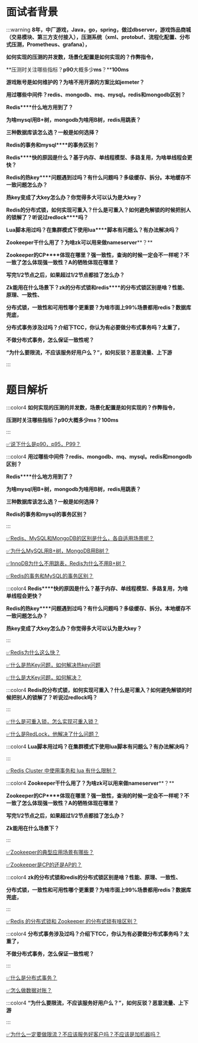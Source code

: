 # 面试者背景




:::warning
**8年，中厂游戏，Java，go，spring，做过dbserver，游戏饰品商城（交易模块、第三方支付接入），压测系统（xml、protobuf、流程化配置、分布式压测，Prometheus、grafana），**

**如何实现的压测的并发数，场景化配置是如何实现的？作弊指令，**

**压测时关注哪些指标？****p90****大概多少****ms****？****100ms**

**游戏账号是如何维护的？为啥不用开源的方案比如****jemeter****？**

**用过哪些中间件？****redis****、****mongodb****、****mq****、****mysql****。****redis****和****mongodb****区别？**

**Redis****什么地方用到了？**

**为啥****mysql****用****B+****树，****mongodb****为啥用****B****树，****redis****用跳表？**

**三种数据库该怎么选？一般是如何选择？**

**Redis****的事务和****mysql****的事务区别？**

**Redis****快的原因是什么？基于内存、单线程模型、多路复用，为啥单线程会更快？**

**Redis****的热****key****问题遇到过吗？有什么问题吗？多级缓存、拆分。本地缓存不一致问题怎么办？**

**热****key****变成了大****key****怎么办？你觉得多大可以认为是大****key****？**

**Redis****的分布式锁，如何实现可重入？什么是可重入？如何避免解锁的时候把别人的锁解了？听说过****redlock****吗？**

**Lua****脚本用过吗？在集群模式下使用****lua****脚本有问题么？有办法解决吗？**

**Zookeeper****干什么用了？为啥****zk****可以用来做****nameserver****？**

**Zookeeper****的****CP****体现在哪里？强一致性，查询的时候一定会不一样呢？不一致了怎么体现强一致性？****A****的牺牲体现在哪里？**

**写完****1/2****节点之后，如果超过****1/2****节点都挂了怎么办？**

**Zk****能用在什么场景下？****zk****的分布式锁和****redis****的分布式锁区别是啥？性能、原理、一致性、**

**分布式锁，一致性和可用性哪个更重要？为啥市面上****99%****场景都用****redis****？数据库兜底，**

**分布式事务涉及过吗？介绍下****TCC****，你认为有必要做分布式事务吗？太重了，**

**不做分布式事务，怎么保证一致性呢？**

**“为什么要限流，不应该服务好用户么？”，如何反驳？恶意流量、上下游**

:::

# 题目解析


:::color4
**如何实现的压测的并发数，场景化配置是如何实现的？作弊指令，**

**压测时关注哪些指标？p90大概多少ms？100ms**

:::



[✅说下什么是p90，p95，P99？](https://www.yuque.com/hollis666/qyhor6/nz2cp6vbkexabpma)



:::color4
**用过哪些中间件？****redis****、****mongodb****、****mq****、****mysql****。****redis****和****mongodb****区别？**

**Redis****什么地方用到了？**

**为啥****mysql****用****B+****树，****mongodb****为啥用****B****树，****redis****用跳表？**

**三种数据库该怎么选？一般是如何选择？**

**Redis的事务和mysql的事务区别？**

:::



[✅Redis、MySQL和MongoDB的区别是什么，各自适用场景呢？](https://www.yuque.com/hollis666/qyhor6/dip4hk9phfqepm8s)



[✅为什么MySQL用B+树，MongoDB用B树？](https://www.yuque.com/hollis666/qyhor6/pp4wesnfc5w2smgg)



[✅InnoDB为什么不用跳表，Redis为什么不用B+树？](https://www.yuque.com/hollis666/qyhor6/lcz0grveudyoa16b)



[✅Redis的事务和MySQL的事务区别？](https://www.yuque.com/hollis666/qyhor6/xicgnpu302s7veme)



:::color4
**Redis****快的原因是什么？基于内存、单线程模型、多路复用，为啥单线程会更快？**

**Redis****的热****key****问题遇到过吗？有什么问题吗？多级缓存、拆分。本地缓存不一致问题怎么办？**

**热key变成了大key怎么办？你觉得多大可以认为是大key？**

:::



[✅Redis为什么这么快？](https://www.yuque.com/hollis666/qyhor6/kc7dw3)



[✅什么是热Key问题，如何解决热key问题](https://www.yuque.com/hollis666/qyhor6/lysd3t)



[✅什么是大Key问题，如何解决？](https://www.yuque.com/hollis666/qyhor6/qiqc1r6r3catcev9)



:::color4
**Redis的分布式锁，如何实现可重入？什么是可重入？如何避免解锁的时候把别人的锁解了？听说过redlock吗？**

:::



[✅什么是可重入锁，怎么实现可重入锁？](https://www.yuque.com/hollis666/qyhor6/zvx2w5h9sr7trle7)



[✅什么是RedLock，他解决了什么问题？](https://www.yuque.com/hollis666/qyhor6/lxzg0ubs2xpvenxw)



:::color4
**Lua脚本用过吗？在集群模式下使用lua脚本有问题么？有办法解决吗？**

:::



[✅Redis Cluster 中使用事务和 lua 有什么限制？](https://www.yuque.com/hollis666/qyhor6/zb66y7he56otikqs)



:::color4
**Zookeeper****干什么用了？为啥****zk****可以用来做****nameserver****？**

**Zookeeper****的****CP****体现在哪里？强一致性，查询的时候一定会不一样呢？不一致了怎么体现强一致性？****A****的牺牲体现在哪里？**

**写完****1/2****节点之后，如果超过****1/2****节点都挂了怎么办？**

**Zk能用在什么场景下？**

:::



[✅Zookeeper的典型应用场景有哪些？](https://www.yuque.com/hollis666/qyhor6/bxldoz3kvfpdsv1g)



[✅Zookeeper是CP的还是AP的？](https://www.yuque.com/hollis666/qyhor6/lxznb86av97adwt6)



:::color4
**zk的分布式锁和redis的分布式锁区别是啥？性能、原理、一致性、**

**分布式锁，一致性和可用性哪个更重要？为啥市面上99%场景都用redis？数据库兜底，**

:::





[✅Redis 的分布式锁和 Zookeeper 的分布式锁有啥区别？](https://www.yuque.com/hollis666/qyhor6/wa9oz7l84ylazz58)





:::color4
**分布式事务涉及过吗？介绍下****TCC****，你认为有必要做分布式事务吗？太重了，**

**不做分布式事务，怎么保证一致性呢？**

:::



[✅什么是分布式事务？](https://www.yuque.com/hollis666/qyhor6/pgzeqn8h4nxl1o6h)



[✅怎么做数据对账？](https://www.yuque.com/hollis666/qyhor6/vh0msbr3qrqzfrfm)



:::color4
**“为什么要限流，不应该服务好用户么？”，如何反驳？恶意流量、上下游**

:::



[✅为什么一定要做限流？不应该服务好客户吗？不应该是加机器吗？](https://www.yuque.com/hollis666/qyhor6/pfgbuemozdgl0m93)

